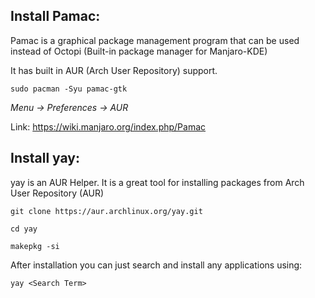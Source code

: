## Install Pamac:
Pamac is a graphical package management program that can be used instead of Octopi (Built-in package manager for Manjaro-KDE)

It has built in AUR (Arch User Repository) support.

    sudo pacman -Syu pamac-gtk
	
*Menu -> Preferences -> AUR*
    
Link: https://wiki.manjaro.org/index.php/Pamac
	
## Install yay:
yay is an AUR Helper. It is a great tool for installing packages from Arch User Repository (AUR) 
    
	git clone https://aur.archlinux.org/yay.git

	cd yay

	makepkg -si

After installation you can just search and install any applications using:
	
	yay <Search Term>
